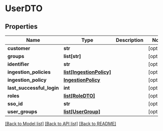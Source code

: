 # UserDTO

## Properties
Name | Type | Description | Notes
------------ | ------------- | ------------- | -------------
**customer** | **str** |  | [optional] 
**groups** | **list[str]** |  | [optional] 
**identifier** | **str** |  | [optional] 
**ingestion_policies** | [**list[IngestionPolicy]**](IngestionPolicy.md) |  | [optional] 
**ingestion_policy** | [**IngestionPolicy**](IngestionPolicy.md) |  | [optional] 
**last_successful_login** | **int** |  | [optional] 
**roles** | [**list[RoleDTO]**](RoleDTO.md) |  | [optional] 
**sso_id** | **str** |  | [optional] 
**user_groups** | [**list[UserGroup]**](UserGroup.md) |  | [optional] 

[[Back to Model list]](../README.md#documentation-for-models) [[Back to API list]](../README.md#documentation-for-api-endpoints) [[Back to README]](../README.md)


